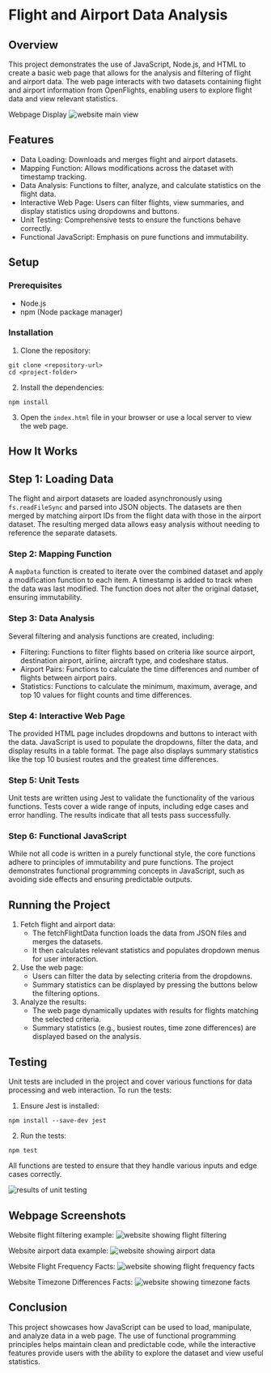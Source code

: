 # Flight and Airport Data Analysis

## Overview
This project demonstrates the use of JavaScript, Node.js, and HTML to create a basic web page that allows for the analysis and filtering of flight and airport data. The web page interacts with two datasets containing flight and airport information from OpenFlights, enabling users to explore flight data and view relevant statistics.

Webpage Display
![website main view](./images/website.png)

## Features
- Data Loading: Downloads and merges flight and airport datasets.
- Mapping Function: Allows modifications across the dataset with timestamp tracking.
- Data Analysis: Functions to filter, analyze, and calculate statistics on the flight data.
- Interactive Web Page: Users can filter flights, view summaries, and display statistics using dropdowns and buttons.
- Unit Testing: Comprehensive tests to ensure the functions behave correctly.
- Functional JavaScript: Emphasis on pure functions and immutability.

## Setup
### Prerequisites
- Node.js
- npm (Node package manager)

### Installation
1. Clone the repository:
```
git clone <repository-url>
cd <project-folder>
```
2. Install the dependencies:
```
npm install
```
3. Open the `index.html` file in your browser or use a local server to view the web page.

## How It Works
## Step 1: Loading Data
The flight and airport datasets are loaded asynchronously using `fs.readFileSync` and parsed into JSON objects. The datasets are then merged by matching airport IDs from the flight data with those in the airport dataset. The resulting merged data allows easy analysis without needing to reference the separate datasets.

### Step 2: Mapping Function
A `mapData` function is created to iterate over the combined dataset and apply a modification function to each item. A timestamp is added to track when the data was last modified. The function does not alter the original dataset, ensuring immutability.

### Step 3: Data Analysis
Several filtering and analysis functions are created, including:
- Filtering: Functions to filter flights based on criteria like source airport, destination airport, airline, aircraft type, and codeshare status.
- Airport Pairs: Functions to calculate the time differences and number of flights between airport pairs.
- Statistics: Functions to calculate the minimum, maximum, average, and top 10 values for flight counts and time differences.

### Step 4: Interactive Web Page
The provided HTML page includes dropdowns and buttons to interact with the data. JavaScript is used to populate the dropdowns, filter the data, and display results in a table format. The page also displays summary statistics like the top 10 busiest routes and the greatest time differences.

### Step 5: Unit Tests
Unit tests are written using Jest to validate the functionality of the various functions. Tests cover a wide range of inputs, including edge cases and error handling. The results indicate that all tests pass successfully.

### Step 6: Functional JavaScript
While not all code is written in a purely functional style, the core functions adhere to principles of immutability and pure functions. The project demonstrates functional programming concepts in JavaScript, such as avoiding side effects and ensuring predictable outputs.

## Running the Project
1. Fetch flight and airport data:
    - The fetchFlightData function loads the data from JSON files and merges the datasets.
    - It then calculates relevant statistics and populates dropdown menus for user interaction.
2. Use the web page:
    - Users can filter the data by selecting criteria from the dropdowns.
    - Summary statistics can be displayed by pressing the buttons below the filtering options.
3. Analyze the results:
    - The web page dynamically updates with results for flights matching the selected criteria.
    - Summary statistics (e.g., busiest routes, time zone differences) are displayed based on the analysis.

## Testing
Unit tests are included in the project and cover various functions for data processing and web interaction. To run the tests:
1. Ensure Jest is installed:
```
npm install --save-dev jest
```
2. Run the tests:
```
npm test
```
All functions are tested to ensure that they handle various inputs and edge cases correctly.

![results of unit testing](./images/unit_testing_results.png)

## Webpage Screenshots
Website flight filtering example:
![website showing flight filtering](./images/flights_data.png)

Website airport data example:
![website showing airport data](./images/airport_data.png)

Website Flight Frequency Facts:
![website showing flight frequency facts](./images/flight_frequency_info.png)

Website Timezone Differences Facts:
![website showing timezone facts](./images/timezone_differences.png)

## Conclusion
This project showcases how JavaScript can be used to load, manipulate, and analyze data in a web page. The use of functional programming principles helps maintain clean and predictable code, while the interactive features provide users with the ability to explore the dataset and view useful statistics.
